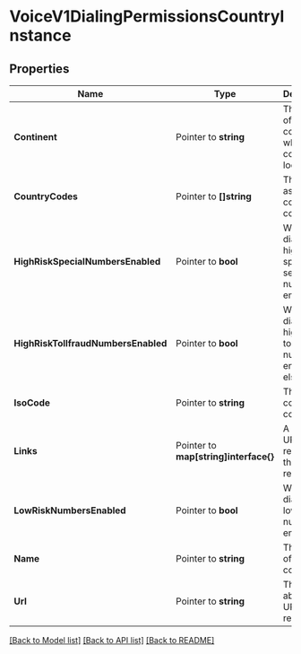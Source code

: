 # VoiceV1DialingPermissionsCountryInstance

## Properties

Name | Type | Description | Notes
------------ | ------------- | ------------- | -------------
**Continent** | Pointer to **string** | The name of the continent in which the country is located |
**CountryCodes** | Pointer to **[]string** | The E.164 assigned country codes(s) |
**HighRiskSpecialNumbersEnabled** | Pointer to **bool** | Whether dialing to high-risk special services numbers is enabled |
**HighRiskTollfraudNumbersEnabled** | Pointer to **bool** | Whether dialing to high-risk toll fraud numbers is enabled, else `false` |
**IsoCode** | Pointer to **string** | The ISO country code |
**Links** | Pointer to **map[string]interface{}** | A list of URLs related to this resource |
**LowRiskNumbersEnabled** | Pointer to **bool** | Whether dialing to low-risk numbers is enabled |
**Name** | Pointer to **string** | The name of the country |
**Url** | Pointer to **string** | The absolute URL of this resource |

[[Back to Model list]](../README.md#documentation-for-models) [[Back to API list]](../README.md#documentation-for-api-endpoints) [[Back to README]](../README.md)


